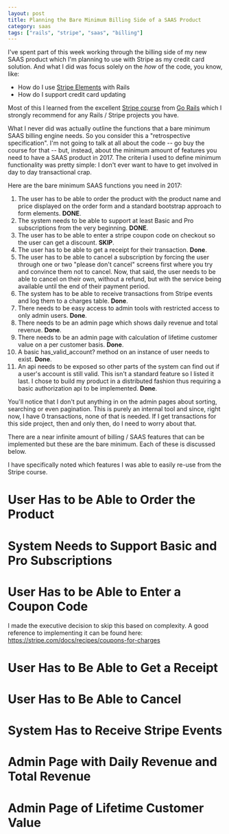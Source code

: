 ```yaml
---
layout: post
title: Planning the Bare Minimum Billing Side of a SAAS Product
category: saas
tags: ["rails", "stripe", "saas", "billing"]
---
```

I've spent part of this week working through the billing side of my new SAAS product which I'm planning to use with Stripe as my credit card solution.  And what I did was focus solely on the *how* of the code, you know, like:

* How do I use [Stripe Elements](https://stripe.com/docs/elements) with Rails
* How do I support credit card updating

Most of this I learned from the excellent [Stripe course](http://courses.gorails.com) from [Go Rails](http://www.gorails.com/) which I strongly recommend for any Rails / Stripe projects you have.

What I never did was actually outline the functions that a bare minimum SAAS billing engine needs.  So you consider this a "retrospective specification".  I'm not going to talk at all about the code -- go buy the course for that -- but, instead, about the minimum amount of features you need to have a SAAS product in 2017.  The criteria I used to define minimum functionality was pretty simple: I don't ever want to have to get involved in day to day transactional crap.  

Here are the bare minimum SAAS functions you need in 2017:

1. The user has to be able to order the product with the product name and price displayed on the order form and a standard bootstrap approach to form elements. **DONE**.
2. The system needs to be able to support at least Basic and Pro subscriptions from the very beginning. **DONE**.
3. The user has to be able to enter a stripe coupon code on checkout so the user can get a discount. **SKIP**.
4. The user has to be able to get a receipt for their transaction. **Done**.
5. The user has to be able to cancel a subscription by forcing the user through one or two "please don't cancel" screens first where you try and convince them not to cancel.  Now, that said, the user needs to be able to cancel on their own, without a refund, but with the service being available until the end of their payment period.
6. The system has to be able to receive transactions from Stripe events and log them to a charges table.  **Done**.
7.  There needs to be easy access to admin tools with restricted access to only admin users.  **Done**.
8. There needs to be an admin page which shows daily revenue and total revenue.  **Done**.
9. There needs to be an admin page with calculation of lifetime customer value on a per customer basis.  **Done**.
11. A basic has_valid_account? method on an instance of user needs to exist.  **Done**.
10. An api needs to be exposed so other parts of the system can find out if a user's account is still valid.  This isn't a standard feature so I listed it last.  I chose to build my product in a distributed fashion thus requiring a basic authorization api to be implemented.  **Done**.

You'll notice that I don't put anything in on the admin pages about sorting, searching or even pagination.  This is purely an internal tool and since, right now, I have 0 transactions, none of that is needed.  If I get transactions for this side project, then and only then, do I need to worry about that.  

There are a near infinite amount of billing / SAAS features that can be implemented but these are the bare minimum.  Each of these is discussed below.

I have specifically noted which features I was able to easily re-use from the Stripe course.

# User Has to be Able to Order the Product

# System Needs to Support Basic and Pro Subscriptions

# User Has to be Able to Enter a Coupon Code

I made the executive decision to skip this based on complexity. A good reference to implementing it can be found here: https://stripe.com/docs/recipes/coupons-for-charges

# User Has to Be Able to Get a Receipt
# User Has to Be Able to Cancel 
# System Has to Receive Stripe Events
# Admin Page with Daily Revenue and Total Revenue
# Admin Page of Lifetime Customer Value